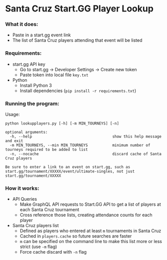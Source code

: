 # Santa Cruz Start.GG Player Lookup

### What it does:
* Paste in a start.gg event link
* The list of Santa Cruz players attending that event will be listed

### Requirements:
* start.gg API key
  * Go to start.gg -> Developer Settings -> Create new token
  * Paste token into local file `key.txt`
* Python
  * Install Python 3
  * Install dependencies (`pip install -r requirements.txt`)

### Running the program:
Usage:
```
python lookupplayers.py [-h] [-m MIN_TOURNEYS] [-n]

optional arguments:
  -h, --help                                    show this help message and exit
  -m MIN_TOURNEYS, --min MIN_TOURNEYS           minimum number of tourneys required to be added to list
  -n, --nocache                                 discard cache of Santa Cruz players

Be sure to enter a link to an event on start.gg, such as start.gg/tournament/XXXXX/event/ultimate-singles, not just start.gg/tournament/XXXXX
```

### How it works:
* API Queries
  * Make GraphQL API requests to Start.GG API to get a list of players at each Santa Cruz tournament
  * Cross reference those lists, creating attendance counts for each player
* Santa Cruz players list
  * Defined as players who entered at least `m` tournaments in Santa Cruz
  * Cached in `players.cache` so future searches are faster
  * `m` can be specified on the command line to make this list more or less strict (use `-m` flag)
  * Force cache discard with `-n` flag